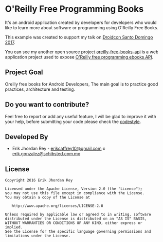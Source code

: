 # O'Reilly Free Programming Books
It's an android application created by developers for developers who would like to learn more about software or programming using O'Reilly Free Books.

This example was created to support my talk on [Droidcon Santo Domingo 2017](http://droidcon.do/).

You can see my another open source project [oreilly-free-books-api](https://github.com/erikcaffrey/api-oreilly-free-books/tree/api-oreilly-free-v1) is a web application project
used to expose [O'Reilly free programming ebooks API](http://www.oreilly.com/programming/free/).

Project Goal
---------------------------
Oreilly free books for Android Developers, The main goal is to practice good practices, architecture and testing.

Do you want to contribute?
--------------------------
Feel free to report or add any useful feature, I will be glad to improve it with your help, before submitting your code please check the [codestyle](https://github.com/square/java-code-styles).

Developed By
------------

* Erik Jhordan Rey  - <erikcaffrey10@gmail.com> o <erik.gonzalez@schibsted.com.mx>

License
-------

    Copyright 2016 Erik Jhordan Rey

    Licensed under the Apache License, Version 2.0 (the "License");
    you may not use this file except in compliance with the License.
    You may obtain a copy of the License at

       http://www.apache.org/licenses/LICENSE-2.0

    Unless required by applicable law or agreed to in writing, software
    distributed under the License is distributed on an "AS IS" BASIS,
    WITHOUT WARRANTIES OR CONDITIONS OF ANY KIND, either express or implied.
    See the License for the specific language governing permissions and
    limitations under the License.





